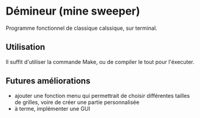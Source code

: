 # Démineur (mine sweeper)
Programme fonctionnel de classique calssique, sur terminal.
## Utilisation
Il suffit d'utiliser la commande Make, ou de compiler le tout pour l'éxecuter.
## Futures améliorations
 - ajouter une fonction menu qui permettrait de choisir différentes tailles de grilles, voire de créer une partie personnalisée
 - à terme, implémenter une GUI
